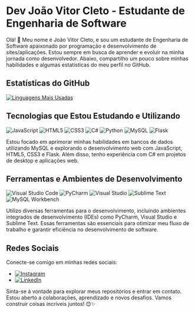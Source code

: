 # Dev João Vitor Cleto - Estudante de Engenharia de Software

Olá! 👋 Meu nome é João Vitor Cleto, e sou um estudante de Engenharia de Software apaixonado por programação e desenvolvimento de sites/aplicações. Estou sempre em busca de aprender e evoluir na minha jornada como desenvolvedor. Abaixo, compartilho um pouco sobre minhas habilidades e algumas estatísticas do meu perfil no GitHub.

## Estatísticas do GitHub
[![Linguagens Mais Usadas](https://github-readme-stats.vercel.app/api/top-langs/?username=JohnnyCleto&layout=compact&langs_count=7&theme=dark)](https://github.com/JohnnyCleto)

## Tecnologias que Estou Estudando e Utilizando
![JavaScript](https://img.shields.io/badge/-JavaScript-yellow?style=for-the-badge&logo=javascript&logoColor=white)
![HTML5](https://img.shields.io/badge/-HTML5-orange?style=for-the-badge&logo=html5&logoColor=white)
![CSS3](https://img.shields.io/badge/-CSS3-blue?style=for-the-badge&logo=css3&logoColor=white)
![C#](https://img.shields.io/badge/-C%23-blue?style=for-the-badge&logo=c-sharp&logoColor=white)
![Python](https://img.shields.io/badge/-Python-blue?style=for-the-badge&logo=python&logoColor=white)
![MySQL](https://img.shields.io/badge/-MySQL-4479A1?style=for-the-badge&logo=mysql&logoColor=white)
![Flask](https://img.shields.io/badge/-Flask-black?style=for-the-badge&logo=flask&logoColor=white)

Estou focado em aprimorar minhas habilidades em bancos de dados utilizando MySQL e explorando o desenvolvimento web com JavaScript, HTML5, CSS3 e Flask. Além disso, tenho experiência com C# em projetos de desktop e aplicações web.

## Ferramentas e Ambientes de Desenvolvimento
![Visual Studio Code](https://img.shields.io/badge/-Visual%20Studio%20Code-blue?style=for-the-badge&logo=visual-studio-code&logoColor=white)
![PyCharm](https://img.shields.io/badge/-PyCharm-green?style=for-the-badge&logo=pycharm&logoColor=white)
![Visual Studio](https://img.shields.io/badge/-Visual%20Studio-blue?style=for-the-badge&logo=visual-studio&logoColor=white)
![Sublime Text](https://img.shields.io/badge/-Sublime%20Text-FF9800?style=for-the-badge&logo=sublime-text&logoColor=white)
![MySQL Workbench](https://img.shields.io/badge/-MySQL%20Workbench-4479A1?style=for-the-badge&logo=mysql&logoColor=white) 

Utilizo diversas ferramentas para o desenvolvimento, incluindo ambientes integrados de desenvolvimento (IDEs) como PyCharm, Visual Studio e Sublime Text. Essas ferramentas são essenciais para otimizar meu fluxo de trabalho e garantir eficiência no desenvolvimento de software.

## Redes Sociais
Conecte-se comigo em minhas redes sociais:
- [![Instagram](https://img.shields.io/badge/-Instagram-%23E4405F?style=for-the-badge&logo=instagram&logoColor=white)](https://instagram.com/cleto_26)
- [![LinkedIn](https://img.shields.io/badge/-LinkedIn-%230077B5?style=for-the-badge&logo=linkedin&logoColor=white)](https://www.linkedin.com/in/jo%C3%A3o-vitor-cleto/)

Sinta-se à vontade para explorar meus repositórios e entrar em contato. Estou aberto a colaborações, aprendizado e novos desafios. Vamos construir coisas incríveis juntos! 😊✨
